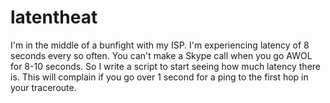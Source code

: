 latentheat
==========

I'm in the middle of a bunfight with my ISP.  I'm experiencing latency of 8 seconds every so often.  You can't make a Skype call when you go AWOL for 8-10 seconds.   So I write a script to start seeing how much latency there is.  This will complain if you go over 1 second for a ping to the first hop in your traceroute.
